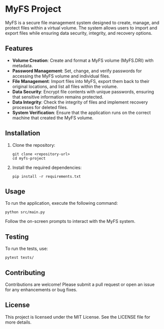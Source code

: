 # MyFS Project

MyFS is a secure file management system designed to create, manage, and protect files within a virtual volume. The system allows users to import and export files while ensuring data security, integrity, and recovery options.

## Features

- **Volume Creation**: Create and format a MyFS volume (MyFS.DRI) with metadata.
- **Password Management**: Set, change, and verify passwords for accessing the MyFS volume and individual files.
- **File Management**: Import files into MyFS, export them back to their original locations, and list all files within the volume.
- **Data Security**: Encrypt file contents with unique passwords, ensuring that sensitive information remains protected.
- **Data Integrity**: Check the integrity of files and implement recovery processes for deleted files.
- **System Verification**: Ensure that the application runs on the correct machine that created the MyFS volume.

## Installation

1. Clone the repository:
   ```
   git clone <repository-url>
   cd myfs-project
   ```

2. Install the required dependencies:
   ```
   pip install -r requirements.txt
   ```

## Usage

To run the application, execute the following command:
```
python src/main.py
```

Follow the on-screen prompts to interact with the MyFS system.

## Testing

To run the tests, use:
```
pytest tests/
```

## Contributing

Contributions are welcome! Please submit a pull request or open an issue for any enhancements or bug fixes.

## License

This project is licensed under the MIT License. See the LICENSE file for more details.